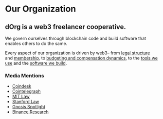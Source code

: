 # Our Organization

## dOrg is a web3 freelancer cooperative.

We govern ourselves through blockchain code and build software that enables others to do the same.

Every aspect of our organization is driven by web3– from [legal structure](ownership-and-governance.md) and [membership](../getting-started/bounties.md), to [budgeting and compensation dynamics](../getting-started/budget-blocks.md), to the [tools we use](../working-together/tool-stack.md) and the [software we build](https://github.com/dOrgTech).



### Media Mentions

* [Coindesk](https://www.coindesk.com/dorg-founders-have-created-the-first-limited-liability-dao)
* [Cointelegraph](https://cointelegraph.com/news/dorg-llc-purports-to-be-first-legally-valid-dao-under-us-law)
* [MIT Law](http://law.mit.edu/bbllc)
* [Stanford Law](https://law.stanford.edu/2019/06/12/money/)
* [Gnosis Spotlight](https://blog.gnosis.pm/geco-community-spotlight-fd7ee4b8c8a4)
* [Binance Research](https://research.binance.com/analysis/dao-theory)

